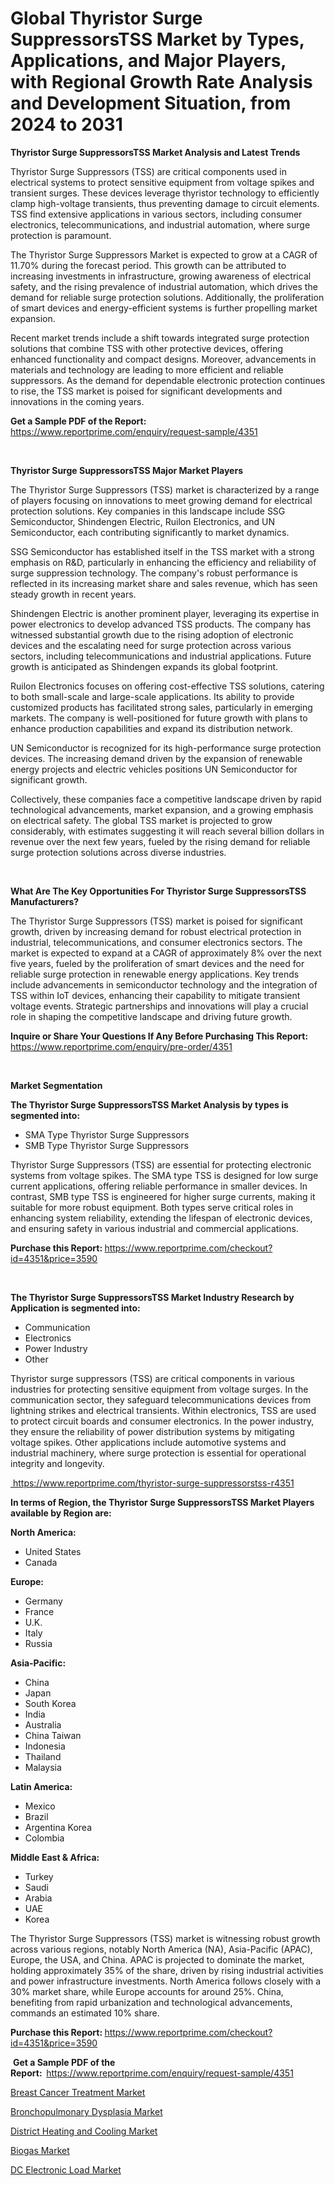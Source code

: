 <p><h1>Global Thyristor Surge SuppressorsTSS Market by Types, Applications, and Major Players, with Regional Growth Rate Analysis and Development Situation, from 2024 to 2031</h1></p><p><strong>Thyristor Surge SuppressorsTSS Market Analysis and Latest Trends</strong></p>
<p><p>Thyristor Surge Suppressors (TSS) are critical components used in electrical systems to protect sensitive equipment from voltage spikes and transient surges. These devices leverage thyristor technology to efficiently clamp high-voltage transients, thus preventing damage to circuit elements. TSS find extensive applications in various sectors, including consumer electronics, telecommunications, and industrial automation, where surge protection is paramount.</p><p>The Thyristor Surge Suppressors Market is expected to grow at a CAGR of 11.70% during the forecast period. This growth can be attributed to increasing investments in infrastructure, growing awareness of electrical safety, and the rising prevalence of industrial automation, which drives the demand for reliable surge protection solutions. Additionally, the proliferation of smart devices and energy-efficient systems is further propelling market expansion. </p><p>Recent market trends include a shift towards integrated surge protection solutions that combine TSS with other protective devices, offering enhanced functionality and compact designs. Moreover, advancements in materials and technology are leading to more efficient and reliable suppressors. As the demand for dependable electronic protection continues to rise, the TSS market is poised for significant developments and innovations in the coming years.</p></p>
<p><strong>Get a Sample PDF of the Report:&nbsp;</strong> <a href="https://www.reportprime.com/enquiry/request-sample/4351?utm_campaign=1138&utm_medium=2&utm_source=Github&utm_content=ia&utm_term=15112024&utm_id=thyristor-surge-suppressorstss">https://www.reportprime.com/enquiry/request-sample/4351</a></p>
<p>&nbsp;</p>
<p><strong>Thyristor Surge SuppressorsTSS Major Market Players</strong></p>
<p><p>The Thyristor Surge Suppressors (TSS) market is characterized by a range of players focusing on innovations to meet growing demand for electrical protection solutions. Key companies in this landscape include SSG Semiconductor, Shindengen Electric, Ruilon Electronics, and UN Semiconductor, each contributing significantly to market dynamics.</p><p>SSG Semiconductor has established itself in the TSS market with a strong emphasis on R&D, particularly in enhancing the efficiency and reliability of surge suppression technology. The company's robust performance is reflected in its increasing market share and sales revenue, which has seen steady growth in recent years.</p><p>Shindengen Electric is another prominent player, leveraging its expertise in power electronics to develop advanced TSS products. The company has witnessed substantial growth due to the rising adoption of electronic devices and the escalating need for surge protection across various sectors, including telecommunications and industrial applications. Future growth is anticipated as Shindengen expands its global footprint.</p><p>Ruilon Electronics focuses on offering cost-effective TSS solutions, catering to both small-scale and large-scale applications. Its ability to provide customized products has facilitated strong sales, particularly in emerging markets. The company is well-positioned for future growth with plans to enhance production capabilities and expand its distribution network.</p><p>UN Semiconductor is recognized for its high-performance surge protection devices. The increasing demand driven by the expansion of renewable energy projects and electric vehicles positions UN Semiconductor for significant growth.</p><p>Collectively, these companies face a competitive landscape driven by rapid technological advancements, market expansion, and a growing emphasis on electrical safety. The global TSS market is projected to grow considerably, with estimates suggesting it will reach several billion dollars in revenue over the next few years, fueled by the rising demand for reliable surge protection solutions across diverse industries.</p></p>
<p>&nbsp;</p>
<p><strong>What Are The Key Opportunities For Thyristor Surge SuppressorsTSS Manufacturers?</strong></p>
<p><p>The Thyristor Surge Suppressors (TSS) market is poised for significant growth, driven by increasing demand for robust electrical protection in industrial, telecommunications, and consumer electronics sectors. The market is expected to expand at a CAGR of approximately 8% over the next five years, fueled by the proliferation of smart devices and the need for reliable surge protection in renewable energy applications. Key trends include advancements in semiconductor technology and the integration of TSS within IoT devices, enhancing their capability to mitigate transient voltage events. Strategic partnerships and innovations will play a crucial role in shaping the competitive landscape and driving future growth.</p></p>
<p><strong>Inquire or Share Your Questions If Any Before Purchasing This Report:</strong> <a href="https://www.reportprime.com/enquiry/pre-order/4351?utm_campaign=1138&utm_medium=2&utm_source=Github&utm_content=ia&utm_term=15112024&utm_id=thyristor-surge-suppressorstss">https://www.reportprime.com/enquiry/pre-order/4351</a></p>
<p>&nbsp;</p>
<p><strong>Market Segmentation</strong></p>
<p><strong>The Thyristor Surge SuppressorsTSS Market Analysis by types is segmented into:</strong></p>
<p><ul><li>SMA Type Thyristor Surge Suppressors</li><li>SMB Type Thyristor Surge Suppressors</li></ul></p>
<p><p>Thyristor Surge Suppressors (TSS) are essential for protecting electronic systems from voltage spikes. The SMA type TSS is designed for low surge current applications, offering reliable performance in smaller devices. In contrast, SMB type TSS is engineered for higher surge currents, making it suitable for more robust equipment. Both types serve critical roles in enhancing system reliability, extending the lifespan of electronic devices, and ensuring safety in various industrial and commercial applications.</p></p>
<p><strong>Purchase this Report:&nbsp;</strong><a href="https://www.reportprime.com/checkout?id=4351&price=3590&utm_campaign=1138&utm_medium=2&utm_source=Github&utm_content=ia&utm_term=15112024&utm_id=thyristor-surge-suppressorstss">https://www.reportprime.com/checkout?id=4351&price=3590</a></p>
<p>&nbsp;</p>
<p><strong>The Thyristor Surge SuppressorsTSS Market Industry Research by Application is segmented into:</strong></p>
<p><ul><li>Communication</li><li>Electronics</li><li>Power Industry</li><li>Other</li></ul></p>
<p><p>Thyristor surge suppressors (TSS) are critical components in various industries for protecting sensitive equipment from voltage surges. In the communication sector, they safeguard telecommunications devices from lightning strikes and electrical transients. Within electronics, TSS are used to protect circuit boards and consumer electronics. In the power industry, they ensure the reliability of power distribution systems by mitigating voltage spikes. Other applications include automotive systems and industrial machinery, where surge protection is essential for operational integrity and longevity.</p></p>
<p><a href="https://www.reportprime.com/thyristor-surge-suppressorstss-r4351?utm_campaign=1138&utm_medium=2&utm_source=Github&utm_content=ia&utm_term=15112024&utm_id=thyristor-surge-suppressorstss">&nbsp;https://www.reportprime.com/thyristor-surge-suppressorstss-r4351</a></p>
<p><strong>In terms of Region, the Thyristor Surge SuppressorsTSS Market Players available by Region are:</strong></p>
<p>
    <p> <strong> North America: </strong>
        <ul>
            <li>United States</li>
            <li>Canada</li>
        </ul>
        </p> 
    <p> <strong> Europe: </strong>
        <ul>
            <li>Germany</li>
            <li>France</li>
            <li>U.K.</li>
            <li>Italy</li>
            <li>Russia</li>
        </ul>
        </p> 
    <p> <strong> Asia-Pacific: </strong>
        <ul>
            <li>China</li>
            <li>Japan</li>
            <li>South Korea</li>
            <li>India</li>
            <li>Australia</li>
            <li>China Taiwan</li>
            <li>Indonesia</li>
            <li>Thailand</li>
            <li>Malaysia</li>
        </ul>
        </p> 
    <p> <strong> Latin America: </strong>
        <ul>
            <li>Mexico</li>
            <li>Brazil</li>
            <li>Argentina Korea</li>
            <li>Colombia</li>
        </ul>
        </p> 
    <p> <strong> Middle East & Africa: </strong>
        <ul>
            <li>Turkey</li>
            <li>Saudi</li>
            <li>Arabia</li>
            <li>UAE</li>
            <li>Korea</li>
        </ul>
    </p>
    </p>
<p><p>The Thyristor Surge Suppressors (TSS) market is witnessing robust growth across various regions, notably North America (NA), Asia-Pacific (APAC), Europe, the USA, and China. APAC is projected to dominate the market, holding approximately 35% of the share, driven by rising industrial activities and power infrastructure investments. North America follows closely with a 30% market share, while Europe accounts for around 25%. China, benefiting from rapid urbanization and technological advancements, commands an estimated 10% share.</p></p>
<p><strong>Purchase this Report: </strong><a href="https://www.reportprime.com/checkout?id=4351&price=3590&utm_campaign=1138&utm_medium=2&utm_source=Github&utm_content=ia&utm_term=15112024&utm_id=thyristor-surge-suppressorstss">https://www.reportprime.com/checkout?id=4351&price=3590</a></p>
<p>&nbsp;<strong>Get a Sample PDF of the Report:&nbsp;&nbsp;</strong><a href="https://www.reportprime.com/enquiry/request-sample/4351?utm_campaign=1138&utm_medium=2&utm_source=Github&utm_content=ia&utm_term=15112024&utm_id=thyristor-surge-suppressorstss">https://www.reportprime.com/enquiry/request-sample/4351</a></p>
<p><strong></strong></p>
<p><p><a href="https://issuu.com/reportprime-2/docs/breast-cancer-treatment-market-size_79ae182e8ac8dc?utm_campaign=1138&utm_medium=2&utm_source=Github&utm_content=ia&utm_term=15112024&utm_id=thyristor-surge-suppressorstss">Breast Cancer Treatment Market</a></p><p><a href="https://issuu.com/reportprime-2/docs/bronchopulmonary-dysplasia-market-s_a3ac576a00d15f?utm_campaign=1138&utm_medium=2&utm_source=Github&utm_content=ia&utm_term=15112024&utm_id=thyristor-surge-suppressorstss">Bronchopulmonary Dysplasia Market</a></p><p><a href="https://www.linkedin.com/pulse/district-heating-cooling-market-segmentation-applications-hhzlf?utm_campaign=1138&utm_medium=2&utm_source=Github&utm_content=ia&utm_term=15112024&utm_id=thyristor-surge-suppressorstss">District Heating and Cooling Market</a></p><p><a href="https://www.linkedin.com/pulse/biogas-sector-surge-133-growth-roadmap-2031-resetronomy-tpkxf?utm_campaign=1138&utm_medium=2&utm_source=Github&utm_content=ia&utm_term=15112024&utm_id=thyristor-surge-suppressorstss">Biogas Market</a></p><p><a href="https://www.linkedin.com/pulse/surfing-dc-electronic-load-wave-riding-market-currents-2031-lwiqf?utm_campaign=1138&utm_medium=2&utm_source=Github&utm_content=ia&utm_term=15112024&utm_id=thyristor-surge-suppressorstss">DC Electronic Load Market</a></p></p>